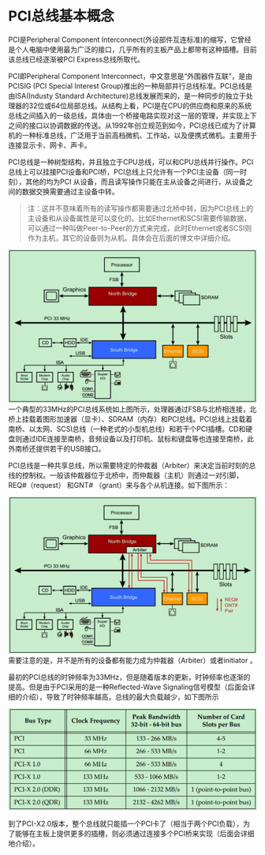 # PCI总线基本概念
PCI是Peripheral Component Interconnect(外设部件互连标准)的缩写，它曾经是个人电脑中使用最为广泛的接口，几乎所有的主板产品上都带有这种插槽。目前该总线已经逐渐被PCI Express总线所取代。

PCI即Peripheral Component Interconnect，中文意思是“外围器件互联”，是由PCISIG (PCI Special Interest Group)推出的一种局部并行总线标准。PCI总线是由ISA(Industy Standard Architecture)总线发展而来的，是一种同步的独立于处理器的32位或64位局部总线。从结构上看，PCI是在CPU的供应商和原来的系统总线之间插入的一级总线，具体由一个桥接电路实现对这一层的管理，并实现上下之间的接口以协调数据的传送。从1992年创立规范到如今，PCI总线已成为了计算机的一种标准总线，广泛用于当前高档微机、工作站，以及便携式微机。主要用于连接显示卡、网卡、声卡。

PCI总线是一种树型结构，并且独立于CPU总线，可以和CPU总线并行操作。PCI总线上可以挂接PCI设备和PCI桥，PCI总线上只允许有一个PCI主设备（同一时刻），其他的均为PCI 从设备，而且读写操作只能在主从设备之间进行，从设备之间的数据交换需要通过主设备中转。

>注：这并不意味着所有的读写操作都需要通过北桥中转，因为PCI总线上的主设备和从设备属性是可以变化的。比如Ethernet和SCSI需要传输数据，可以通过一种叫做Peer-to-Peer的方式来完成，此时Ethernet或者SCSI则作为主机，其它的设备则为从机。具体会在后面的博文中详细介绍。

![Img](./FILES/pciezong-xian-ti-xi-jie-gou-ru-men.md/2ea0d17f.png)
一个典型的33MHz的PCI总线系统如上图所示，处理器通过FSB与北桥相连接，北桥上挂载着图形加速器（显卡）、SDRAM（内存）和PCI总线。PCI总线上挂载着南桥、以太网、SCSI总线（一种老式的小型机总线）和若干个PCI插槽。CD和硬盘则通过IDE连接至南桥，音频设备以及打印机、鼠标和键盘等也连接至南桥，此外南桥还提供若干的USB接口。

PCI总线是一种共享总线，所以需要特定的仲裁器（Arbiter）来决定当前时刻的总线的控制权。一般该仲裁器位于北桥中，而仲裁器（主机）则通过一对引脚，REQ#（request） 和GNT# （grant）来与各个从机连接。如下图所示：

![Img](./FILES/pciezong-xian-ti-xi-jie-gou-ru-men.md/9c606ae5.png)
需要注意的是，并不是所有的设备都有能力成为仲裁器（Arbiter）或者initiator 。

最初的PCI总线的时钟频率为33MHz，但是随着版本的更新，时钟频率也逐渐的提高。但是由于PCI采用的是一种Reflected-Wave Signaling信号模型（后面会详细的介绍），导致了时钟频率越高，总线的最大负载越少，如下图所示


![Img](./FILES/pciezong-xian-ti-xi-jie-gou-ru-men.md/ba4fd8df.png)


到了PCI-X2.0版本，整个总线就只能插一个PCI卡了（相当于两个PCI负载），为了能够在主板上提供更多的插槽，则必须通过连接多个PCI桥来实现（后面会详细地介绍）。